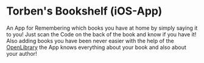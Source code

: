 # Torben's Bookshelf (iOS-App)
An App for Remembering which books you have at home by simply saying it to you! Just scan the Code on the back of the book and know if you have it! Also adding books you have been never easier with the help of the [OpenLibrary](https://openlibrary.org) the App knows everything about your book and also about your author!
